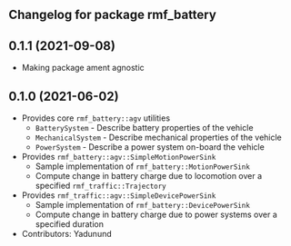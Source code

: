 ## Changelog for package rmf_battery

0.1.1 (2021-09-08)
------------------
* Making package ament agnostic

0.1.0 (2021-06-02)
------------------
* Provides core `rmf_battery::agv` utilities
    * `BatterySystem` - Describe battery properties of the vehicle
    * `MechanicalSystem` - Describe mechanical properties of the vehicle
    * `PowerSystem` - Describe a power system on-board the vehicle
* Provides `rmf_battery::agv::SimpleMotionPowerSink`
    * Sample implementation of `rmf_battery::MotionPowerSink`
    * Compute change in battery charge due to locomotion over a specified `rmf_traffic::Trajectory`
* Provides `rmf_traffic::agv::SimpleDevicePowerSink`
    * Sample implementation of `rmf_battery::DevicePowerSink`
    * Compute change in battery charge due to power systems over a specified duration
* Contributors: Yadunund
